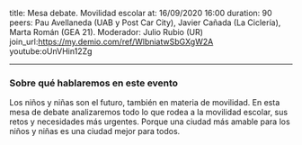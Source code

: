 title: Mesa debate. Movilidad escolar
at: 16/09/2020 16:00
duration: 90
peers:  Pau Avellaneda (UAB y Post Car City), Javier Cañada (La Ciclería), Marta Román (GEA 21). Moderador: Julio Rubio (UR)
join_url:https://my.demio.com/ref/WlbniatwSbGXgW2A
youtube:oUnVHin12Zg 

----
### Sobre qué hablaremos en este evento

Los niños y niñas son el futuro, también en materia de movilidad. En esta mesa de debate analizaremos todo lo que rodea a la movilidad escolar, sus retos y necesidades más urgentes. Porque una ciudad más amable para los niños y niñas es una ciudad mejor para todos. 
